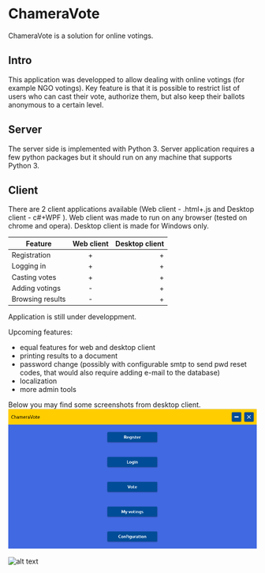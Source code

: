 ChameraVote
=======
ChameraVote is a solution for online votings.

Intro
-----------
This application was developped to allow dealing with online votings (for example NGO votings). 
Key feature is that it is possible to restrict list of users who can cast their vote, authorize them, but also keep their ballots anonymous to a certain level.

Server
-----------
The server side is implemented with Python 3.
Server application requires a few python packages but it should run on any machine that supports Python 3.

Client
-----------
There are 2 client applications available (Web client - .html+.js and Desktop client - c#+WPF ).
Web client was made to run on any browser (tested on chrome and opera). 
Desktop client is made for Windows only.

| Feature         | Web client       | Desktop client  |
|-----------------|:----------------:|----------------:|
| Registration    | +                |+                |
| Logging in      | +                |+                |
| Casting votes   | +                |+                |
| Adding votings  | -                |+                |
| Browsing results| -                |+                |

Application is still under developpment.

Upcoming features:
  * equal features for web and desktop client
  * printing results to a document
  * password change (possibly with configurable smtp to send pwd reset codes, that would also require adding e-mail to the database)
  * localization
  * more admin tools


Below you may find some screenshots from desktop client.
![alt text](https://github.com/skowront/ChameraVote/blob/master/github/images/chameraVoteClient.jpg)


![alt text](https://github.com/skowront/ChameraVote/blob/master/github/images/chameraVoteClientResults.jpg)
